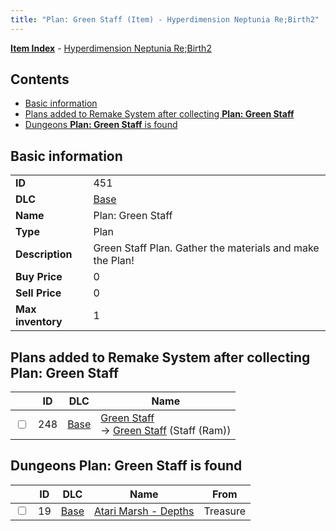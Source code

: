 ```yaml
---
title: "Plan: Green Staff (Item) - Hyperdimension Neptunia Re;Birth2"
---
```


[**Item Index**](/neptunia/rb2/item/index.html) - [Hyperdimension Neptunia Re;Birth2](/neptunia/rb2)

## Contents

- [Basic information](#basic-information)
- [Plans added to Remake System after collecting **Plan: Green Staff**](#plans-added-to-remake-system-after-collecting-plan-green-staff)
- [Dungeons **Plan: Green Staff** is found](#dungeons-plan-green-staff-is-found)

## Basic information

|   |   |
| -- | -- |
| **ID** | 451 |
| **DLC** | [Base](/neptunia/rb2/dlc/0-base.html) |
| **Name** | Plan: Green Staff |
| **Type** | Plan |
| **Description** | Green Staff Plan. Gather the materials and make the Plan! |
| **Buy Price** | 0 |
| **Sell Price** | 0 |
| **Max inventory** | 1 |

## Plans added to Remake System after collecting **Plan: Green Staff**

|    | ID | DLC | Name |
| -- | -- | --- | ---- |
| <input type="checkbox" id="rb2-remake-0-248" class="trackbox" /> | 248 | [Base](/neptunia/rb2/dlc/0-base.html) | [Green Staff](/neptunia/rb2/remake/0-248-green-staff.html)<br />→ [Green Staff](/neptunia/rb2/item/0-1164-green-staff.html) (Staff (Ram)) |

## Dungeons **Plan: Green Staff** is found

|    | ID | DLC | Name | From |
| -- | -- | --- | ---- | ---- |
| <input type="checkbox" id="rb2-dungeon-0-19" class="trackbox" /> | 19 | [Base](/neptunia/rb2/dlc/0-base.html) | [Atari Marsh - Depths](/neptunia/rb2/dungeon/0-19-atari-marsh-depths.html) | Treasure |